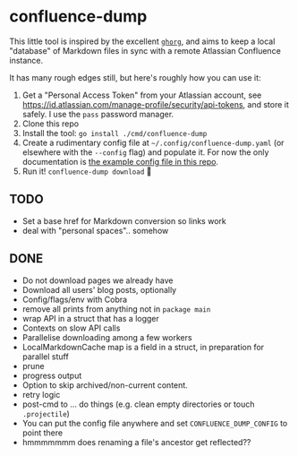 # confluence-dump

This little tool is inspired by the excellent [`ghorg`](https://github.com/gabrie30/ghorg), and aims
to keep a local "database" of Markdown files in sync with a remote Atlassian Confluence instance.

It has many rough edges still, but here's roughly how you can use it:

1. Get a "Personal Access Token" from your Atlassian account, see
   https://id.atlassian.com/manage-profile/security/api-tokens, and store it safely.  I use the
   `pass` password manager.
1. Clone this repo
1. Install the tool: `go install ./cmd/confluence-dump`
1. Create a rudimentary config file at `~/.config/confluence-dump.yaml` (or elsewhere with the
   `--config` flag) and populate it.  For now the only documentation is [the example config file in
   this repo](./confluence-dump.yaml).
1. Run it! `confluence-dump download` 🎉

## TODO

* Set a base href for Markdown conversion so links work
* deal with "personal spaces".. somehow

## DONE

* Do not download pages we already have
* Download all users' blog posts, optionally
* Config/flags/env with Cobra
* remove all prints from anything not in `package main`
* wrap API in a struct that has a logger
* Contexts on slow API calls
* Parallelise downloading among a few workers
* LocalMarkdownCache map is a field in a struct, in preparation for parallel stuff
* prune
* progress output
* Option to skip archived/non-current content.
* retry logic
* post-cmd to ... do things (e.g. clean empty directories or touch `.projectile`)
* You can put the config file anywhere and set `CONFLUENCE_DUMP_CONFIG` to point there
* hmmmmmmm does renaming a file's ancestor get reflected??
